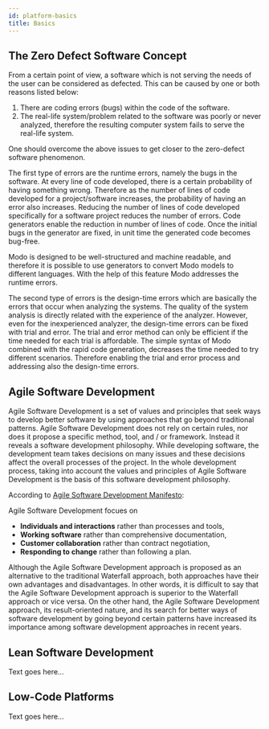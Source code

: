 ```yaml
---
id: platform-basics
title: Basics
---
```


<a id="aHeaderMenuAnchor" data-header-menu="Docs"></a>

## The Zero Defect Software Concept

From a certain point of view, a software which is not serving the needs of the user can be considered as defected. This can be caused by one or both reasons listed below:

1.  There are coding errors (bugs) within the code of the software.
2.  The real-life system/problem related to the software was poorly or never analyzed, therefore the resulting computer system fails to serve the real-life system.

One should overcome the above issues to get closer to the zero-defect software phenomenon.

The first type of errors are the runtime errors, namely the bugs in the software. At every line of code developed, there is a certain probability of having something wrong. Therefore as the number of lines of code developed for a project/software increases, the probability of having an error also increases. Reducing the number of lines of code developed specifically for a software project reduces the number of errors. Code generators enable the reduction in number of lines of code. Once the initial bugs in the generator are fixed, in unit time the generated code becomes bug-free.

Modo is designed to be well-structured and machine readable, and therefore it is possible to use generators to convert Modo models to different languages. With the help of this feature Modo addresses the runtime errors.

The second type of errors is the design-time errors which are basically the errors that occur when analyzing the systems. The quality of the system analysis is directly related with the experience of the analyzer. However, even for the inexperienced analyzer, the design-time errors can be fixed with trial and error. The trial and error method can only be efficient if the time needed for each trial is affordable. The simple syntax of Modo combined with the rapid code generation, decreases the time needed to try different scenarios. Therefore enabling the trial and error process and addressing also the design-time errors.

## Agile Software Development

Agile Software Development is a set of values and principles that seek ways to develop better software by using approaches that go beyond traditional patterns. Agile Software Development does not rely on certain rules, nor does it propose a specific method, tool, and / or framework. Instead it reveals a software development philosophy. While developing software, the development team takes decisions on many issues and these decisions affect the overall processes of the project. In the whole development process, taking into account the values and principles of Agile Software Development is the basis of this software development philosophy.

According to [Agile Software Development Manifesto](https://agilemanifesto.org/):

Agile Software Development focues on
- **Individuals and interactions** rather than processes and tools,
- **Working software** rather than comprehensive documentation,
- **Customer collaboration** rather than contract negotiation,
- **Responding to change** rather than following a plan.

Although the Agile Software Development approach is proposed as an alternative to the traditional Waterfall approach, both approaches have their own advantages and disadvantages. In other words, it is difficult to say that the Agile Software Development approach is superior to the Waterfall approach or vice versa. On the other hand, the Agile Software Development approach, its result-oriented nature, and its search for better ways of software development by going beyond certain patterns have increased its importance among software development approaches in recent years.

## Lean Software Development

Text goes here...

## Low-Code Platforms

Text goes here...